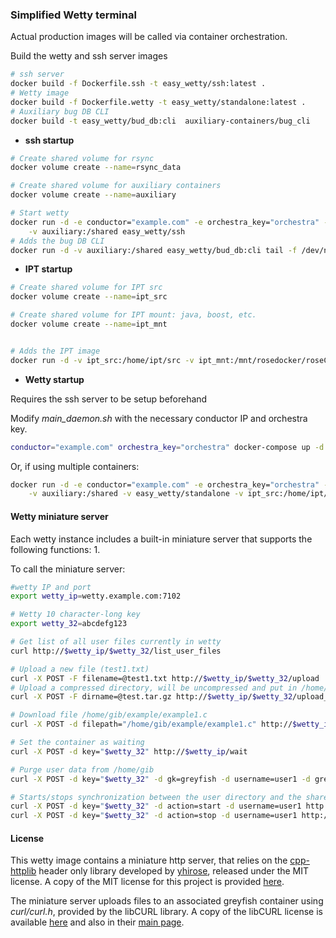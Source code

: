 ### Simplified Wetty terminal


Actual production images will be called via container orchestration.

Build the wetty and ssh server images
```bash
# ssh server
docker build -f Dockerfile.ssh -t easy_wetty/ssh:latest .
# Wetty image
docker build -f Dockerfile.wetty -t easy_wetty/standalone:latest .
# Auxiliary bug DB CLI
docker build -t easy_wetty/bud_db:cli  auxiliary-containers/bug_cli
```


* **ssh startup**

```bash
# Create shared volume for rsync
docker volume create --name=rsync_data

# Create shared volume for auxiliary containers
docker volume create --name=auxiliary

# Start wetty
docker run -d -e conductor="example.com" -e orchestra_key="orchestra" -p 4646:22 -v rsync_data:/home/rsync_user/data \
	-v auxiliary:/shared easy_wetty/ssh
# Adds the bug DB CLI
docker run -d -v auxiliary:/shared easy_wetty/bud_db:cli tail -f /dev/null
```


* **IPT startup**

```bash
# Create shared volume for IPT src
docker volume create --name=ipt_src

# Create shared volume for IPT mount: java, boost, etc.
docker volume create --name=ipt_mnt


# Adds the IPT image
docker run -d -v ipt_src:/home/ipt/src -v ipt_mnt:/mnt/rosedocker/roseCompile carlosred/ipt-build:static tail -f /dev/null
```


* **Wetty startup**

Requires the ssh server to be setup beforehand

Modify *main_daemon.sh* with the necessary conductor IP and orchestra key.

```bash
conductor="example.com" orchestra_key="orchestra" docker-compose up -d
```

Or, if using multiple containers:

```bash
docker run -d -e conductor="example.com" -e orchestra_key="orchestra" -p 7005:3000 -p 7105:3100 -v rsync_data:/gib/global/data \
	-v auxiliary:/shared -v easy_wetty/standalone -v ipt_src:/home/ipt/src -v ipt_mnt:/mnt/rosedocker/roseCompile main_daemon
```


#### Wetty miniature server

Each wetty instance includes a built-in miniature server that supports the following functions:
1. 


To call the miniature server:

```bash
#wetty IP and port
export wetty_ip=wetty.example.com:7102

# Wetty 10 character-long key
export wetty_32=abcdefg123

# Get list of all user files currently in wetty
curl http://$wetty_ip/$wetty_32/list_user_files

# Upload a new file (test1.txt)
curl -X POST -F filename=@test1.txt http://$wetty_ip/$wetty_32/upload
# Upload a compressed directory, will be uncompressed and put in /home/gib
curl -X POST -F dirname=@test.tar.gz http://$wetty_ip/$wetty_32/upload_dir

# Download file /home/gib/example/example1.c
curl -X POST -d filepath="/home/gib/example/example1.c" http://$wetty_ip/$wetty_32/download

# Set the container as waiting
curl -X POST -d key="$wetty_32" http://$wetty_ip/wait

# Purge user data from /home/gib
curl -X POST -d key="$wetty_32" -d gk=greyfish -d username=user1 -d greyfish_url=greyfish.example.com http://$wetty_ip/user/purge

# Starts/stops synchronization between the user directory and the shared wetty volume
curl -X POST -d key="$wetty_32" -d action=start -d username=user1 http://$wetty_ip/user/volume/sync
curl -X POST -d key="$wetty_32" -d action=stop -d username=user1 http://$wetty_ip/user/volume/sync
```



#### License

This wetty image contains a miniature http server, that relies on the [cpp-httplib](https://github.com/yhirose/cpp-httplib) header only library developed by 
[yhirose](https://github.com/yhirose), released under the MIT license. A copy of the MIT license for this project is provided [here](https://raw.githubusercontent.com/yhirose/cpp-httplib/master/LICENSE).


The miniature server uploads files to an associated greyfish container using *curl/curl.h*, provided by the libCURL library. A copy of the libCURL license is available [here](./curl_LICENSE.txt) and also in their [main page](https://curl.haxx.se/docs/copyright.html).

